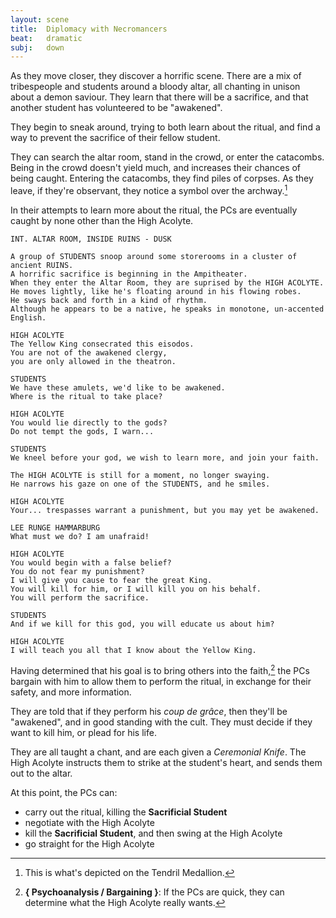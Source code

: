 ```yaml
---
layout: scene
title:  Diplomacy with Necromancers
beat:   dramatic
subj:   down
---
```



As they move closer, they discover a horrific scene.
There are a mix of tribespeople and students around a bloody altar,
all chanting in unison about a demon saviour.
They learn that there will be a sacrifice,
and that another student has volunteered to be "awakened".

They begin to sneak around, trying to both learn about the ritual,
and find a way to prevent the sacrifice of their fellow student.

They can search the altar room, stand in the crowd, or enter the catacombs.
Being in the crowd doesn't yield much,
and increases their chances of being caught.
Entering the catacombs, they find piles of corpses.
As they leave, if they're observant, they notice a symbol over the archway.[^face]

In their attempts to learn more about the ritual,
the PCs are eventually caught by none other than the High Acolyte.

~~~
INT. ALTAR ROOM, INSIDE RUINS - DUSK

A group of STUDENTS snoop around some storerooms in a cluster of ancient RUINS.
A horrific sacrifice is beginning in the Ampitheater.
When they enter the Altar Room, they are suprised by the HIGH ACOLYTE.
He moves lightly, like he's floating around in his flowing robes.
He sways back and forth in a kind of rhythm.
Although he appears to be a native, he speaks in monotone, un-accented English.

HIGH ACOLYTE
The Yellow King consecrated this eisodos.
You are not of the awakened clergy,
you are only allowed in the theatron.

STUDENTS
We have these amulets, we'd like to be awakened.
Where is the ritual to take place?

HIGH ACOLYTE
You would lie directly to the gods?
Do not tempt the gods, I warn...

STUDENTS
We kneel before your god, we wish to learn more, and join your faith.

The HIGH ACOLYTE is still for a moment, no longer swaying.
He narrows his gaze on one of the STUDENTS, and he smiles.

HIGH ACOLYTE
Your... trespasses warrant a punishment, but you may yet be awakened.

LEE RUNGE HAMMARBURG
What must we do? I am unafraid!

HIGH ACOLYTE
You would begin with a false belief?
You do not fear my punishment?
I will give you cause to fear the great King.
You will kill for him, or I will kill you on his behalf.
You will perform the sacrifice.

STUDENTS
And if we kill for this god, you will educate us about him?

HIGH ACOLYTE
I will teach you all that I know about the Yellow King.
~~~

Having determined that his goal is to bring others into the faith,[^priest]
the PCs bargain with him to allow them to perform the ritual,
in exchange for their safety, and more information.

They are told that if they perform his *coup de grâce*,
then they'll be "awakened", and in good standing with the cult.
They must decide if they want to kill him, or plead for his life.

They are all taught a chant, and are each given a *Ceremonial Knife*.
The High Acolyte instructs them to strike at the student's heart,
and sends them out to the altar.

At this point, the PCs can:

- carry out the ritual, killing the **Sacrificial Student**
- negotiate with the High Acolyte
- kill the **Sacrificial Student**, and then swing at the High Acolyte
- go straight for the High Acolyte


[^face]:
	This is what's depicted on the Tendril Medallion.

[^priest]:
	**{ Psychoanalysis / Bargaining }**:
	If the PCs are quick, they can determine what the High Acolyte really wants.





